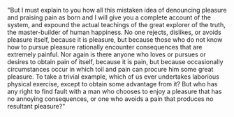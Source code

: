 "But I must explain to you how all this mistaken idea of denouncing pleasure and praising pain 
as born and I will give you a complete account of the system, and expound the actual teachings of the great explorer of the truth, the master-builder of human happiness. 
No one rejects, dislikes, or avoids pleasure itself, because it is pleasure, but because those who do not know how to pursue pleasure rationally encounter consequences that are extremely painful.
 Nor again is there anyone who loves or pursues or desires to obtain pain of 
 itself, because it is pain, but because occasionally circumstances occur in
  which toil and pain can procure him some great pleasure. To take a trivial
   example, which of us ever undertakes laborious physical exercise, except to
    obtain some advantage from it? But who has any right to find fault with 
    a man who chooses to enjoy a pleasure 
    that has no annoying consequences, or 
    one who avoids a pain that produces no resultant pleasure?"